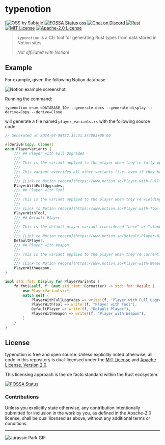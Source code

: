 # typenotion

[![OSS by Subtale](https://img.shields.io/badge/oss_by-subtale-white?style=flat-square&labelColor=14213D&color=E5E5E5)][![FOSSA Status](https://app.fossa.com/api/projects/git%2Bgithub.com%2Fsubtalegames%2Ftypenotion.svg?type=shield)](https://app.fossa.com/projects/git%2Bgithub.com%2Fsubtalegames%2Ftypenotion?ref=badge_shield)
[oss]
[![Chat on Discord](https://img.shields.io/badge/chat_on-discord-white?style=flat-square&labelColor=14213D&color=E5E5E5)][discord]
[![Rust](https://img.shields.io/github/actions/workflow/status/subtalegames/typenotion/rust.yml?style=flat-square&labelColor=14213D&color=E5E5E5)][gh-workflow]
[![MIT License](https://img.shields.io/badge/license-MIT-brightgreen?style=flat-square&labelColor=14213D&color=E5E5E5)][mit]
[![Apache-2.0 License](https://img.shields.io/badge/license-Apache--2.0-brightgreen?style=flat-square&labelColor=14213D&color=E5E5E5)][apache]

> `typenotion` is a CLI tool for generating Rust types from data stored in Notion sites.
>
> *Not affiliated with Notion!*

## Example

For example, given the following Notion database:

![Notion example screenshot](https://github.com/subtalegames/typenotion/assets/24438483/51d357cb-69c2-48b5-9a56-bf5b60839dbc)

Running the command:

```shell
typenotion enum <DATABASE_ID> --generate-docs --generate-display --derive=Copy --derive=Clone
```

will generate a file named `player_variants.rs` with the following source code:

```rs
// Generated at 2024-04-08T22:36:31.574003+00:00

#[derive(Copy, Clone)]
enum PlayerVariants {
    /// ## Player with Full Upgrades
    ///
    /// This is the variant applied to the player when they’re fully upgraded.
    ///
    /// This variant overrides all other variants (i.e. even if they have a weapon equipped, this variant will take precedence).
    ///
    /// [Link to Notion record](https://www.notion.so/Player-with-Full-Upgrades-0123...)
    PlayerWithFullUpgrades,
    /// ## Player with Tool
    ///
    /// This is the variant applied to the player when they’re wielding a tool.
    ///
    /// [Link to Notion record](https://www.notion.so/Player-with-Tool-0123...)
    PlayerWithTool,
    /// ## Default Player
    ///
    /// This is the default player variant (considered “base” or “standard”). They have no tools, weapons, or upgrades.
    ///
    /// [Link to Notion record](https://www.notion.so/Default-Player-0123...)
    DefaultPlayer,
    /// ## Player with Weapon
    ///
    /// This is the variant applied to the player when they’re currently holding a weapon.
    ///
    /// [Link to Notion record](https://www.notion.so/Player-with-Weapon-0123...)
    PlayerWithWeapon,
}

impl std::fmt::Display for PlayerVariants {
    fn fmt(&self, f: &mut std::fmt::Formatter) -> std::fmt::Result {
        use PlayerVariants::*;
        match self {
            PlayerWithFullUpgrades => write!(f, "Player with Full Upgrades"),
            PlayerWithTool => write!(f, "Player with Tool"),
            DefaultPlayer => write!(f, "Default Player"),
            PlayerWithWeapon => write!(f, "Player with Weapon"),
        }
    }
}
```

## License

typenotion is free and open source. Unless explicitly noted otherwise, all code in this repository is dual-licensed under the [MIT License][mit] and [Apache License, Version 2.0][apache].

This licensing approach is the de facto standard within the Rust ecosystem.


[![FOSSA Status](https://app.fossa.com/api/projects/git%2Bgithub.com%2Fsubtalegames%2Ftypenotion.svg?type=large)](https://app.fossa.com/projects/git%2Bgithub.com%2Fsubtalegames%2Ftypenotion?ref=badge_large)

### Contributions

Unless you explicitly state otherwise, any contribution intentionally submitted for inclusion in the work by you, as defined in the Apache-2.0 license, shall be dual licensed as above, without any additional terms or conditions.

---

![Jurassic Park GIF](https://c.tenor.com/6IxQzcFGAkMAAAAC/tenor.gif)

[oss]: https://subtale.dev
[discord]: https://discord.subtale.com
[gh-workflow]: https://github.com/subtalegames/typenotion/actions/workflows/rust.yml
[mit]: LICENSE-MIT
[apache]: LICENSE-APACHE